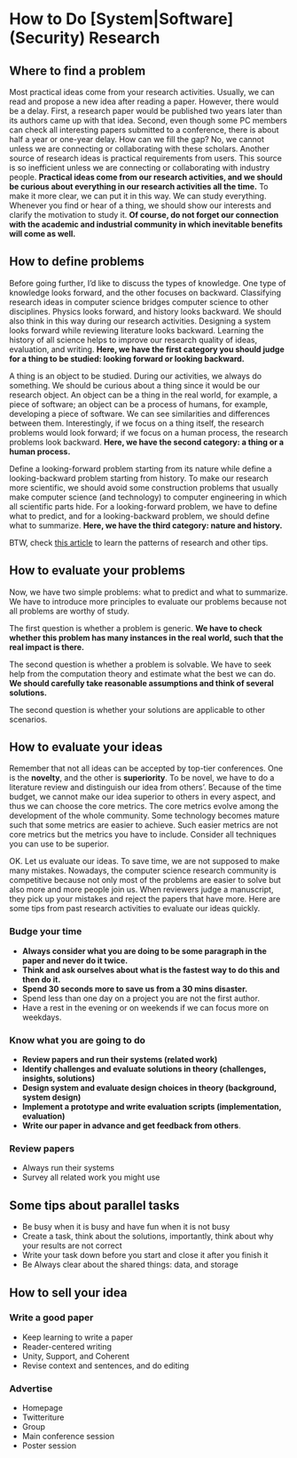 # How to Do [System|Software] (Security) Research

## Where to find a problem
Most practical ideas come from your research activities. Usually, we can read
and propose a new idea after reading a paper. However, there would be a delay.
First, a research paper would be published two years later than its authors came
up with that idea. Second, even though some PC members can check all interesting
papers submitted to a conference, there is about half a year or one-year delay.
How can we fill the gap? No, we cannot unless we are connecting or collaborating
with these scholars. Another source of research ideas is practical requirements
from users. This source is so inefficient unless we are connecting or
collaborating with industry people. **Practical ideas come from our research
activities, and we should be curious about everything in our research activities
all the time.** To make it more clear, we can put it in this way. We can study
everything. Whenever you find or hear of a thing, we should show our interests
and clarify the motivation to study it. **Of course, do not forget our
connection with the academic and industrial community in which inevitable
benefits will come as well.**

## How to define problems
Before going further, I’d like to discuss the types of knowledge. One type of
knowledge looks forward, and the other focuses on backward. Classifying research
ideas in computer science bridges computer science to other disciplines. Physics
looks forward, and history looks backward. We should also think in this way
during our research activities. Designing a system looks forward while reviewing
literature looks backward. Learning the history of all science helps to improve
our research quality of ideas, evaluation, and writing. **Here, we have the
first category you should judge for a thing to be studied: looking forward or
looking backward.**

A thing is an object to be studied. During our activities, we always do
something. We should be curious about a thing since it would be our research
object. An object can be a thing in the real world, for example, a piece of
software; an object can be a process of humans, for example, developing a piece
of software. We can see similarities and differences between them.
Interestingly, if we focus on a thing itself, the research problems would look
forward; if we focus on a human process, the research problems look backward.
**Here, we have the second category: a thing or a human process.**

Define a looking-forward problem starting from its nature while define a
looking-backward problem starting from history. To make our research more
scientific, we should avoid some construction problems that usually make
computer science (and technology) to computer engineering in which all
scientific parts hide. For a looking-forward problem, we have to define what to
predict, and for a looking-backward problem, we should define what to summarize.
**Here, we have the third category: nature and history.**

BTW, check [this
article](https://medium.com/digital-diplomacy/how-to-look-for-ideas-in-computer-science-research-7a3fa6f4696f)
to learn the patterns of research and other tips.

## How to evaluate your problems
Now, we have two simple problems: what to predict and what to summarize. We have
to introduce more principles to evaluate our problems because not all problems
are worthy of study.

The first question is whether a problem is generic. **We have to check whether
this problem has many instances in the real world, such that the real impact is
there.**

The second question is whether a problem is solvable. We have to seek help from
the computation theory and estimate what the best we can do. **We should
carefully take reasonable assumptions and think of several
solutions.**

The second question is whether your solutions are applicable to other scenarios.

## How to evaluate your ideas
Remember that not all ideas can be accepted by top-tier conferences. One is the
**novelty**, and the other is **superiority**. To be novel, we have to do a
literature review and distinguish our idea from others’. Because of the time
budget, we cannot make our idea superior to others in every aspect, and thus we
can choose the core metrics. The core metrics evolve among the development of
the whole community. Some technology becomes mature such that some metrics are
easier to achieve. Such easier metrics are not core metrics but the metrics you
have to include. Consider all techniques you can use to be superior.

OK. Let us evaluate our ideas. To save time, we are not supposed to make many
mistakes. Nowadays, the computer science research community is competitive
because not only most of the problems are easier to solve but also more and more
people join us. When reviewers judge a manuscript, they pick up your mistakes
and reject the papers that have more. Here are some tips from past research
activities to evaluate our ideas quickly.

### Budge your time
- **Always consider what you are doing to be some paragraph in the paper and never do it twice.**
- **Think and ask ourselves about what is the fastest way to do this and then do it.**
- **Spend 30 seconds more to save us from a 30 mins disaster.**
- Spend less than one day on a project you are not the first author.
- Have a rest in the evening or on weekends if we can focus more on weekdays.

### Know what you are going to do
- **Review papers and run their systems (related work)**
- **Identify challenges and evaluate solutions in theory (challenges, insights, solutions)**
- **Design system and evaluate design choices in theory (background, system design)**
- **Implement a prototype and write evaluation scripts (implementation, evaluation)**
- **Write our paper in advance and get feedback from others**.

### Review papers
- Always run their systems
- Survey all related work you might use

## Some tips about parallel tasks
- Be busy when it is busy and have fun when it is not busy
- Create a task, think about the solutions, importantly, think about why your results are not correct
- Write your task down before you start and close it after you finish it
- Be Always clear about the shared things: data, and storage

## How to sell your idea

### Write a good paper
- Keep learning to write a paper
- Reader-centered writing
- Unity, Support, and Coherent
- Revise context and sentences, and do editing

### Advertise
- Homepage
- Twitteriture
- Group
- Main conference session
- Poster session